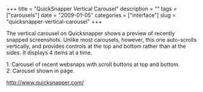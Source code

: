 +++
title = "QuickSnapper Vertical Carousel"
description = ""
tags = ["carousels"]
date = "2009-01-05"
categories = ["interface"]
slug = "quicksnapper-vertical-carousel"
+++


<p>The vertical carousel on Quicksnapper shows a preview of recently snapped screenshots. Unlike most carousels, however, this one auto-scrolls vertically, and provides controls at the top and bottom rather than at the sides. It displays 4 items at a time.</p>
<div id="screens-full" class="clear"><div class="caption">1. Carousel of recent websnaps with scroll buttons at top and bottom.</div><div class="fullimg clear"><a href="/media/interface/quicksnapper-vertical-carousel-1.png" class="group" rel="group" title="1. Carousel of recent websnaps with scroll buttons at top and bottom."><img src="/media/interface/quicksnapper-vertical-carousel-1.png" alt="" class="img-responsive"></a></div></div><div id="screens-full" class="clear"><div class="caption">2. Carousel shown in page.</div><div class="fullimg clear"><a href="/media/interface/quicksnapper-vertical-carousel-2.png" class="group" rel="group" title="2. Carousel shown in page."><img src="/media/interface/quicksnapper-vertical-carousel-2.png" alt="" class="img-responsive"></a></div></div>        
<p><a href="http://www.quicksnapper.com/">http://www.quicksnapper.com/</a></p>

